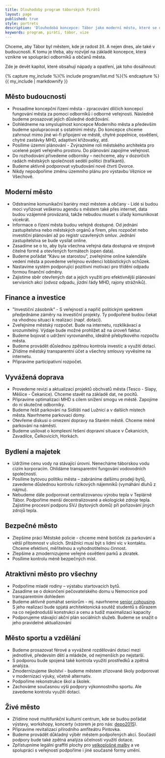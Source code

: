 ```yaml
---
title: Dlouhodobý program táborských Pirátů
layout: page
published: true
style: portrets
description: 'Dlouhodobá koncepce: Tábor jako moderní město, které se dívá do budoucnosti'
keywords: program, piráti, tábor, vize
---
```



Chceme, aby Tábor byl městem, kde je radost žít.
A nejen dnes, ale také v budoucnosti.
K tomu je třeba, aby rozvíjel na základě koncepce, která vznikne ve spolupráci odborníků a občanů města.

Zde je devět kapitol, které obsahují nápady a opatření, jak toho dosáhnout:

{% capture my_include %}{% include program/list.md %}{% endcapture %}
{{ my_include | markdownify }}

## <a name="c1">Město budoucnosti</a>
- Prosadíme koncepční řízení města - zpracování dílčích koncepcí fungování města za pomoci odborníků i odborné veřejnosti.
Následně budeme prosazovat jejich důsledné dodržování.
- Dohlédneme na smysluplnost koncepce Moderního města a především budeme spolupracovat s ostatními městy.
Do koncepce chceme zahrnout mimo jiné wi-fi připojení ve městě, chytré popelnice, osvětlení, chytré zastávky MHD, adaptivní křižovatky, atd.
- Posílíme územní plánování - Zvýrazníme roli městského architekta pro ucelené pojetí veřejného prostoru. Do plánování zapojíme veřejnost.
- Do rozhodování přivedeme odborníky – nechceme, aby v dozorčích radách městských společností seděli politici (trafikanti).
- Budeme aktivně podporovat vybudování nové čtvrti Dvorce.
- Nikdy nepodpoříme změnu územního plánu pro výstavbu Věznice ve Všechově.

## <a name="c2">Moderní město</a>
- Odstraníme komunikační bariéry mezi městem a občany - Lidé si budou moci vyřizovat veškerou agendu s městem také přes internet, data budou vzájemně provázaná, takže nebudou muset s úřady komunikovat vícekrát.
- Informace o řízení města budou veřejně dostupné. Od jednání zastupitelstva nebo městských orgánů a firem, přes rozpočet nebo investiční plánování až po registr uzavřených smluv. Jednání zastupitelstva se bude vysílat online.
- Zasadíme se o to, aby byla všechna veřejná data dostupná ve strojově čitelné formě a otevřených formátech (open data).
- Budeme pořádat “Kávu se starostou”, zveřejníme online kalendáře vedení města a povedeme veřejnou evidenci lobbistických schůzek.
- Nastavíme systém podporující pozitivní motivaci pro třídění odpadu formou finanční odměny.
- Zajistíme sběr otevřených dat a jejich využití pro efektivnější plánování servisních akcí (odvoz odpadu, jízdní řády MHD, rajony strážníků).

## <a name="c3">Finance a investice</a>
- "Investiční zásobník" - S veřejností a napříč politickým spektrem předjednáme záměry na investiční projekty. Ty podpořené budou čekat na vhodnou situaci k realizaci (např. dotaci).
- Zveřejníme městský rozpočet. Bude na internetu, rozklikávací a srozumitelný. Výdaje bude možné prohlížet až na úroveň faktur.
- Budeme bojovat o udržení vyrovnaného, ideálně přebytkového rozpočtu města.
- Budeme provádět důslednou zpětnou kontrola investic a využití dotací.
- Zřídíme městský transparentní účet a všechny smlouvy vyvěsíme na internetu.
- Připravíme participativní rozpočet.

## <a name="c4">Vyvážená doprava</a>
- Provedeme revizi a aktualizaci projektů obchvatů města (Tesco - Slapy, Měšice - Čekanice). Chceme stavět na základě dat, ne pocitů.
- Připravíme optimalizaci MHD s cílem snížení smogu ve městě.
Zapojíme do ní skutečné odborníky.
- Budeme řešit parkování na Sídlišti nad Lužnicí a v dalších místech města.
Navrhneme parkovací domy.
- Otevřeme diskusi o omezení dopravy na Starém městě. Chceme méně parkování na náměstí.
- Budeme usilovat o komplexní řešení dopravní situace v Čekanicích, Zavadilce, Čelkovicích, Horkách.

## <a name="c5">Bydlení a majetek</a>
- Udržíme cenu vody na stávající úrovni. Nenecháme táborskou vodu cizím korporacím. Ohlídáme transparentní fungování vodovodních společností.
- Posílíme bytovou politiku města – zabráníme dalšímu prodeji bytů, zavedeme důslednou kontrolu rizikových nájemníků (vymáhání dluhů z nájmu).
- Nebudeme dále podporovat centralizovanou výrobu tepla v Teplárně Tábor.
Podpoříme menší decentralizované a ekologické zdroje tepla.
Zajistíme procesní podporu SVJ (bytových domů) při pořizování jiných zdrojů tepla.

## <a name="c6">Bezpečné město</a>
- Zlepšíme práci Městské policie - chceme méně botiček za parkování a větší přítomnost v ulicích. Strážníci musí být s lidmi víc v kontaktu.
Chceme efektivní, měřitelnou a vyhodnotitelnou činnost.
- Zlepšíme a zmodernizujeme veřejné osvětlení parků a zkratek.
- Posílíme kontrolu méně bezpečných míst.

## <a name="c7">Atraktivni město pro všechny</a>
- Podpoříme mladé rodiny – výstabu startovacích bytů.
- Zasadíme se o dokončení pečovatelského domu u Nemocnice pod transparentním dohledem
- Budeme aktivně pomáhat seniorům - mj. navrhneme [senior cohousing](https://www.cohousing.cz/senior-cohousing2/).
S jeho realizací bude spjatá architektonická soutěž studentů s důrazem na co nejjednodušší konstrukci a cenu a tudíž maximalizaci kapacity
- Podporujeme stávající akční plán sociálních služeb.
Budeme se snažit o jeho pravidelné aktualizování

## <a name="c8">Město sportu a vzdělání</a>
- Budeme prosazovat férové a vyvážené rozdělování dotací mezi jednotlivé, předevsím dětí a mládeže, od nejmenších po nejstarší.
- S podporou bude spojená také kontrola využití prostředků a zpětná analýza.
- Zmodernizujeme školství - budeme městem zřizované školy podporovat v modernizaci výuky, včetně alternativ.
- Podpoříme rekonstrukce škol a školek.
- Zachováme současnou výši podpory výkonnostního sportu. Ale zavedeme kontrolu využití dotací.

## <a name="c9">Živé město</a>
- Zřídíme nové multifunkční kulturní centrum, kde se budou pořádat výstavy, workshopy, koncerty (vzorem je pro nás: [depo2015](https://www.depo2015.cz/)).
- Připravíme revitalizaci přírodního amfiteátru Pintovka.
- Budeme provádět důkladný výběr městem podpořených akcí.
Součástí podpory bude také zpětná analýza účelnosti využití dotace.
- Zpřístupníme legální graffiti plochy pro [velkoplošné malby](https://cs.wikipedia.org/wiki/Mural_art) a ve spolupráci s veřejností podpoříme i jiné současné formy umění.
